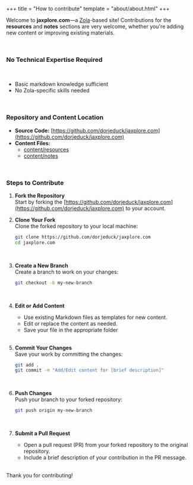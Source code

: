 +++
title = "How to contribute"
template = "about/about.html"
+++


Welcome to **jaxplore.com**—a [Zola](https://www.getzola.org/)-based site! Contributions for the **resources** and **notes** sections are very welcome, whether you're adding new content or improving existing materials.

<br>

### No Technical Expertise Required

<br>

* Basic markdown knowledge sufficient
* No Zola-specific skills needed

<br>

### Repository and Content Location


- **Source Code:** [https://github.com/dorjeduck/jaxplore.com](https://github.com/dorjeduck/jaxplore.com)  
- **Content Files:** 
  - [content/resources](https://github.com/dorjeduck/jaxplore.com/tree/main/content/resources)  
  - [content/notes](https://github.com/dorjeduck/jaxplore.com/tree/main/content/notes)

<br>



### Steps to Contribute

1. **Fork the Repository**  
   Start by forking the [https://github.com/dorjeduck/jaxplore.com](https://github.com/dorjeduck/jaxplore.com) to your account.


2. **Clone Your Fork**  
   Clone the forked repository to your local machine:
   ```bash
   git clone https://github.com/dorjeduck/jaxplore.com
   cd jaxplore.com
   ```
   <br>

3. **Create a New Branch**  
   Create a branch to work on your changes:
   ```bash
   git checkout -b my-new-branch
   ```
   <br>

4. **Edit or Add Content**  
   - Use existing Markdown files as templates for new content.  
   - Edit or replace the content as needed.  
   - Save your file in the appropriate folder 

   <br>
   
5. **Commit Your Changes**  
   Save your work by committing the changes:  
   ```bash
   git add .
   git commit -m "Add/Edit content for [brief description]"
   ```

   <br>

6. **Push Changes**  
   Push your branch to your forked repository:
   ```bash
   git push origin my-new-branch
   ```

   <br>

7. **Submit a Pull Request**  
   - Open a pull request (PR) from your forked repository to the original repository.  
   - Include a brief description of your contribution in the PR message.

   <br>



Thank you for contributing!  
